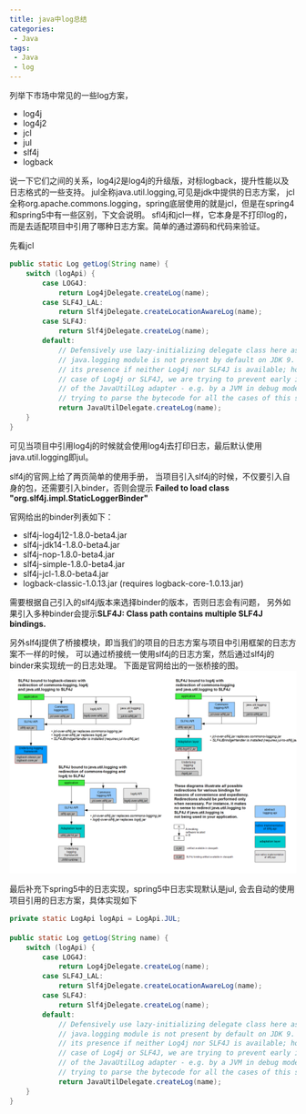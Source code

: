 ```yaml
---
title: java中log总结
categories:
 - Java
tags: 
 - Java
 - log
---
```


列举下市场中常见的一些log方案，
* log4j
* log4j2
* jcl
* jul
* slf4j
* logback

说一下它们之间的关系，log4j2是log4j的升级版，对标logback，提升性能以及日志格式的一些支持。
jul全称java.util.logging,可见是jdk中提供的日志方案，
jcl全称org.apache.commons.logging，spring底层使用的就是jcl，但是在spring4和spring5中有一些区别，下文会说明。
sfl4j和jcl一样，它本身是不打印log的，而是去适配项目中引用了哪种日志方案。简单的通过源码和代码来验证。

先看jcl
````java
public static Log getLog(String name) {
    switch (logApi) {
        case LOG4J:
            return Log4jDelegate.createLog(name);
        case SLF4J_LAL:
            return Slf4jDelegate.createLocationAwareLog(name);
        case SLF4J:
            return Slf4jDelegate.createLog(name);
        default:
            // Defensively use lazy-initializing delegate class here as well since the
            // java.logging module is not present by default on JDK 9. We are requiring
            // its presence if neither Log4j nor SLF4J is available; however, in the
            // case of Log4j or SLF4J, we are trying to prevent early initialization
            // of the JavaUtilLog adapter - e.g. by a JVM in debug mode - when eagerly
            // trying to parse the bytecode for all the cases of this switch clause.
            return JavaUtilDelegate.createLog(name);
    }
}
````
可见当项目中引用log4j的时候就会使用log4j去打印日志，最后默认使用java.util.logging即jul。

slf4j的官网上给了两页简单的使用手册，
当项目引入slf4j的时候，不仅要引入自身的包，还需要引入binder，否则会提示
**Failed to load class "org.slf4j.impl.StaticLoggerBinder"**

官网给出的binder列表如下：
* slf4j-log4j12-1.8.0-beta4.jar
* slf4j-jdk14-1.8.0-beta4.jar
* slf4j-nop-1.8.0-beta4.jar
* slf4j-simple-1.8.0-beta4.jar
* slf4j-jcl-1.8.0-beta4.jar
* logback-classic-1.0.13.jar (requires logback-core-1.0.13.jar)

需要根据自己引入的slf4j版本来选择binder的版本，否则日志会有问题，
另外如果引入多种binder会提示**SLF4J: Class path contains multiple SLF4J bindings.**

另外slf4j提供了桥接模块，即当我们的项目的日志方案与项目中引用框架的日志方案不一样的时候，
可以通过桥接统一使用slf4j的日志方案，然后通过slf4j的binder来实现统一的日志处理。
下面是官网给出的一张桥接的图。
![slf4j-bridge](https://raw.githubusercontent.com/xuguangwu/xuguangwu.github.io/master/img/in-post/log/slf4j-bridge.png)

最后补充下spring5中的日志实现，spring5中日志实现默认是jul,
会去自动的使用项目引用的日志方案，具体实现如下
````java
private static LogApi logApi = LogApi.JUL;

public static Log getLog(String name) {
    switch (logApi) {
        case LOG4J:
            return Log4jDelegate.createLog(name);
        case SLF4J_LAL:
            return Slf4jDelegate.createLocationAwareLog(name);
        case SLF4J:
            return Slf4jDelegate.createLog(name);
        default:
            // Defensively use lazy-initializing delegate class here as well since the
            // java.logging module is not present by default on JDK 9. We are requiring
            // its presence if neither Log4j nor SLF4J is available; however, in the
            // case of Log4j or SLF4J, we are trying to prevent early initialization
            // of the JavaUtilLog adapter - e.g. by a JVM in debug mode - when eagerly
            // trying to parse the bytecode for all the cases of this switch clause.
            return JavaUtilDelegate.createLog(name);
    }
}
````